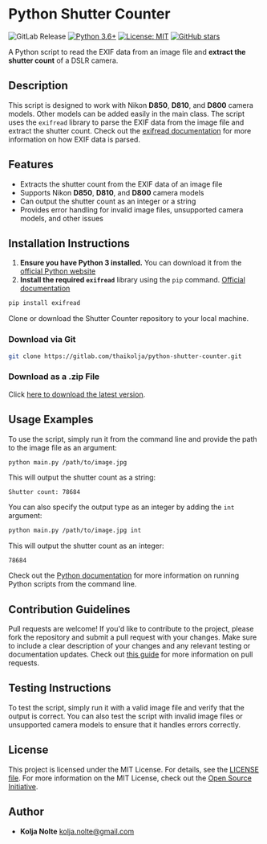 # Python Shutter Counter

![GitLab Release](https://img.shields.io/gitlab/v/release/thaikolja%2Fpython-shutter-counter) [![Python 3.6+](https://img.shields.io/badge/Python-3.6+-blue.svg)](https://www.python.org/downloads/) [![License: MIT](https://img.shields.io/badge/License-MIT-yellow.svg)](https://opensource.org/licenses/MIT) [![GitHub stars](https://img.shields.io/github/stars/shutter-counter/python-shutter-counter.svg)](https://github.com/shutter-counter/python-shutter-counter)

A Python script to read the EXIF data from an image file and **extract the shutter count** of a DSLR camera.

## Description

This script is designed to work with Nikon **D850**, **D810**, and **D800** camera models. Other models can be added easily in the main class. The script uses the `exifread` library to parse the EXIF data from the image file and extract the shutter count. Check out the [exifread documentation](https://pypi.org/project/ExifRead/) for more information on how EXIF data is parsed.

## Features

* Extracts the shutter count from the EXIF data of an image file
* Supports Nikon **D850**, **D810**, and **D800** camera models
* Can output the shutter count as an integer or a string
* Provides error handling for invalid image files, unsupported camera models, and other issues

## Installation Instructions

1. **Ensure you have Python 3 installed.** You can download it from the [official Python website](https://www.python.org/downloads/)
2. **Install the required `exifread`** library using the  `pip` command. [Official documentation](https://pip.pypa.io/en/stable/user_guide/)

```bash
pip install exifread
```

Clone or download the Shutter Counter repository to your local machine.

### Download via Git

```bash
git clone https://gitlab.com/thaikolja/python-shutter-counter.git
```

### Download as a .zip File

Click [here to download the latest version](https://gitlab.com/thaikolja/python-shutter-counter/-/archive/main/python-shutter-counter-main.zip).

## Usage Examples

To use the script, simply run it from the command line and provide the path to the image file as an argument:

```bash
python main.py /path/to/image.jpg
```

This will output the shutter count as a string:

```
Shutter count: 78684
```

You can also specify the output type as an integer by adding the `int` argument:

```bash
python main.py /path/to/image.jpg int
```

This will output the shutter count as an integer:

```
78684
```

Check out the [Python documentation](https://docs.python.org/3/tutorial/interpreter.html) for more information on running Python scripts from the command line.

## Contribution Guidelines

Pull requests are welcome! If you'd like to contribute to the project, please fork the repository and submit a pull request with your changes. Make sure to include a clear description of your changes and any relevant testing or documentation updates. Check out [this guide](https://nira.com/gitlab-pull-request/) for more information on pull requests.

## Testing Instructions

To test the script, simply run it with a valid image file and verify that the output is correct. You can also test the script with invalid image files or unsupported camera models to ensure that it handles errors correctly.

## License

This project is licensed under the MIT License. For details, see the [LICENSE file](LICENSE). For more information on the MIT License, check out the [Open Source Initiative](https://opensource.org/licenses/MIT).

## Author

* **Kolja Nolte** [<kolja.nolte@gmail.com>](mailto:kolja.nolte@gmail.com)
